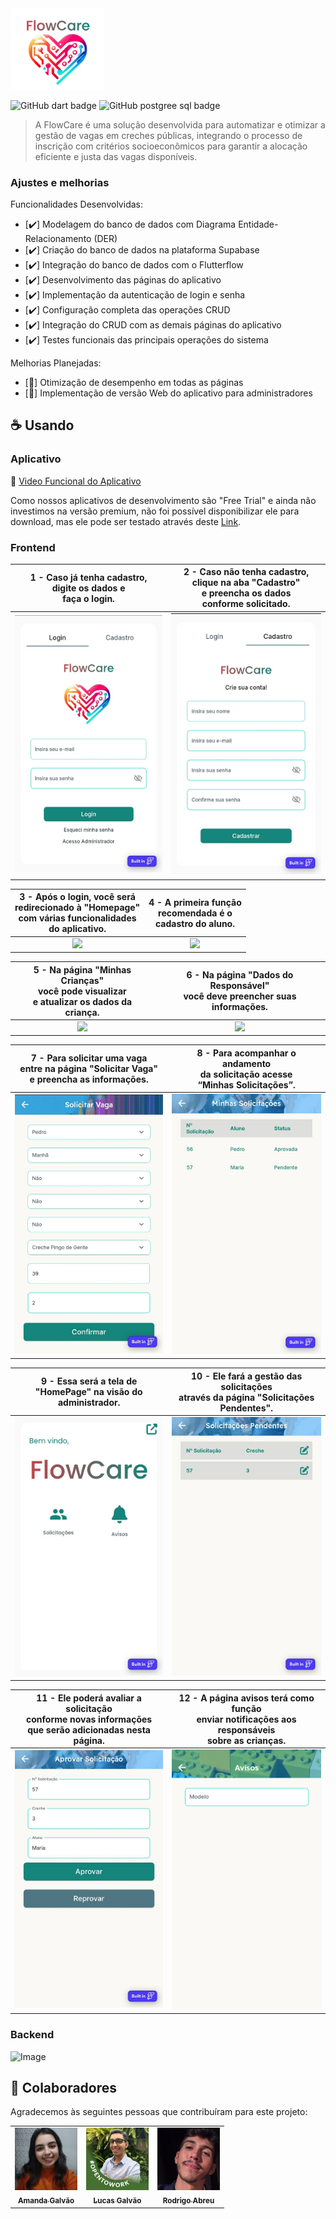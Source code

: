 <img src="assets/FlowCare.png" alt="Logo FlowCare" width="150">

![GitHub dart badge](https://img.shields.io/badge/Dart-0175C2?style=for-the-badge&logo=dart&logoColor=white)
![GitHub postgree sql badge](https://img.shields.io/badge/PostgreSQL-316192?style=for-the-badge&logo=postgresql&logoColor=white)

> A FlowCare é uma solução desenvolvida para automatizar e otimizar a gestão de vagas em creches públicas, integrando o processo de inscrição com critérios socioeconômicos para garantir a alocação eficiente e justa das vagas disponíveis.

### Ajustes e melhorias

Funcionalidades Desenvolvidas:

- [✔️] Modelagem do banco de dados com Diagrama Entidade-Relacionamento (DER)
- [✔️] Criação do banco de dados na plataforma Supabase
- [✔️] Integração do banco de dados com o Flutterflow
- [✔️] Desenvolvimento das páginas do aplicativo
- [✔️] Implementação da autenticação de login e senha
- [✔️] Configuração completa das operações CRUD
- [✔️] Integração do CRUD com as demais páginas do aplicativo
- [✔️] Testes funcionais das principais operações do sistema

Melhorias Planejadas:

- [🔄] Otimização de desempenho em todas as páginas
- [🔄] Implementação de versão Web do aplicativo para administradores

## ☕ Usando <FlowCare>

### Aplicativo

🔗 [Video Funcional do Aplicativo](https://www.loom.com/share/0413346e5e4e48be9c07bc8a8700c9bb?sid=574f9482-5b9e-49dd-be6a-bfb3c5e13c04)

Como nossos aplicativos de desenvolvimento são "Free Trial" e ainda não investimos na versão premium, não foi possível disponibilizar ele para download, mas ele pode ser testado através deste [Link](https://flowcare-6akzt6.flutterflow.app/).


### Frontend

| 1 - Caso já tenha cadastro, <br>digite os dados e <br>faça o login. | 2 - Caso não tenha cadastro, <br>clique na aba "Cadastro" <br>e preencha os dados <br>conforme solicitado. |
|:--:|:--:|
| <img src="assets/01- Login.jpeg" width="300"/> | <img src="assets/02- Criar conta.jpeg" width="300"/> |

| 3 - Após o login, você será <br>redirecionado à "Homepage" <br>com várias funcionalidades <br>do aplicativo. | 4 - A primeira função <br>recomendada é o <br>cadastro do aluno. |
|:--:|:--:|
| <img src="assets/03- Homepage do responsável.jpeg" width="300"/> | <img src="assets/04- Editar dados da criança.jpeg" width="300"/> |

| 5 - Na página "Minhas Crianças" <br>você pode visualizar <br>e atualizar os dados da criança. | 6 - Na página "Dados do Responsável" <br>você deve preencher suas informações. |
|:--:|:--:|
| <img src="assets/05- Crianças cadastradas.jpeg" width="300"/> | <img src="assets/06 - Editar dados do responsável.jpeg" width="300"/> |

| 7 - Para solicitar uma vaga <br>entre na página "Solicitar Vaga" <br>e preencha as informações. | 8 - Para acompanhar o andamento <br>da solicitação acesse <br>“Minhas Solicitações”. |
|:--:|:--:|
| <img src="assets/08 - Solicitar vaga.jpeg" width="300"/> | <img src="assets/07 - Solicitações do responsável.jpeg" width="300"/> |

| 9 - Essa será a tela de <br>"HomePage" na visão do <br>administrador. | 10 - Ele fará a gestão das solicitações <br>através da página "Solicitações Pendentes". |
|:--:|:--:|
| <img src="assets/09 - Homepage do gestor.jpeg" width="300"/> | <img src="assets/10 - Solicitações para aprovação do gestor.jpeg" width="300"/> |

| 11 - Ele poderá avaliar a solicitação <br>conforme novas informações <br>que serão adicionadas nesta página. | 12 - A página avisos terá como função <br>enviar notificações aos responsáveis <br>sobre as crianças. |
|:--:|:--:|
| <img src="assets/11 - Aprovar solicitação.jpeg" width="300"/> | <img src="assets/12 - Avisos.png" width="300"/> |


### Backend 

![Image](https://github.com/user-attachments/assets/5e3b2e14-62f3-4a93-85e8-b54510736642)

## 🤝 Colaboradores

Agradecemos às seguintes pessoas que contribuíram para este projeto:

<table>
  <tr>
    <td align="center">
      <a href="https://www.linkedin.com/in/amanda-galv%C3%A3o-dos-santos-aa316a290/" target="_blank" title="Perfil da Amanda no LinkedIn">
        <img src="assets/perfil_Amanda.jpeg" width="100px;" alt="Foto da Amanda no LinkedIn"/><br>
        <sub>
          <b>Amanda Galvão</b>
        </sub>
      </a>
    </td>
    <td align="center">
      <a href="https://www.linkedin.com/in/lucasgalv%C3%A3o/" target="_blank" title="Perfil do Lucas no LinkedIn">
        <img src="assets/perfil_Lucas.jpeg" width="100px;" alt="Foto do Lucas no LinkedIn"/><br>
        <sub>
          <b>Lucas Galvão</b>
        </sub>
      </a>
    </td>
    <td align="center">
      <a href="https://www.linkedin.com/in/rodrigoabreuuu/" target="_blank" title="Perfil do Rodrigo no LinkedIn">
        <img src="assets/perfil_Rodrigo.jpeg" width="100px;" alt="Foto do Rodrigo no LinkedIn"/><br>
        <sub>
          <b>Rodrigo Abreu</b>
        </sub>
      </a>
    </td>
  </tr>
</table>
